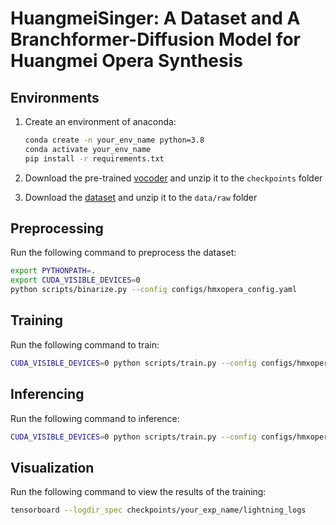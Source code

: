 # HuangmeiSinger: A Dataset and A Branchformer-Diffusion Model for Huangmei Opera Synthesis


## Environments
1. Create an environment of anaconda:

    ```sh
    conda create -n your_env_name python=3.8
    conda activate your_env_name 
    pip install -r requirements.txt
    ```

2. Download the pre-trained [vocoder](https://github.com/MoonInTheRiver/DiffSinger/releases/download/pretrain-model/0109_hifigan_bigpopcs_hop128.zip) and unzip it to the `checkpoints` folder

3. Download the [dataset](data/HuangmeiOpera_Dataset) and unzip it to the `data/raw` folder


## Preprocessing
Run the following command to preprocess the dataset:

```sh
export PYTHONPATH=.
export CUDA_VISIBLE_DEVICES=0
python scripts/binarize.py --config configs/hmxopera_config.yaml
```


## Training
Run the following command to train:

```sh
CUDA_VISIBLE_DEVICES=0 python scripts/train.py --config configs/hmxopera_config.yaml --exp_name your_exp_name --reset
```

## Inferencing
Run the following command to inference:

```sh
CUDA_VISIBLE_DEVICES=0 python scripts/train.py --config configs/hmxopera_config.yaml --exp_name your_exp_name --reset --infer
```
## Visualization
Run the following command to view the results of the training:

```sh
tensorboard --logdir_spec checkpoints/your_exp_name/lightning_logs
```

